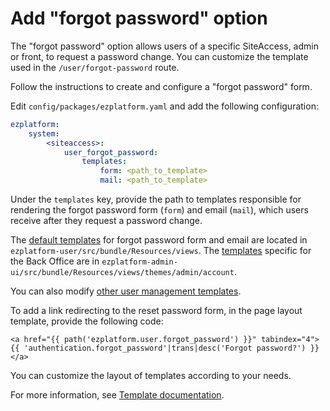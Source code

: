 # Add "forgot password" option

The "forgot password" option allows users of a specific SiteAccess, admin or front, to request a password change.
You can customize the template used in the `/user/forgot-password` route.

Follow the instructions to create and configure a "forgot password" form.

Edit `config/packages/ezplatform.yaml` and add the following configuration:

```yaml
ezplatform:
    system:
        <siteaccess>:
            user_forgot_password:
                templates:
                    form: <path_to_template>
                    mail: <path_to_template>
```

Under the `templates` key, provide the path to templates responsible for rendering the forgot password form (`form`) and email (`mail`),
which users receive after they request a password change.

The [default templates](https://github.com/ezsystems/ezplatform-user/tree/master/src/bundle/Resources/views) for forgot password form and email are located in `ezplatform-user/src/bundle/Resources/views`.
The [templates](https://github.com/ezsystems/ezplatform-admin-ui/blob/master/src/bundle/Resources/views/themes/admin/account/forgot_password/) specific for the Back Office are in `ezplatform-admin-ui/src/bundle/Resources/views/themes/admin/account`.

You can also modify [other user management templates](../../user_management/user_management.md#other-user-management-templates).

To add a link redirecting to the reset password form, in the page layout template, provide the following code:

```html+twig
<a href="{{ path('ezplatform.user.forgot_password') }}" tabindex="4">{{ 'authentication.forgot_password'|trans|desc('Forgot password?') }}</a>
```

You can customize the layout of templates according to your needs.

For more information, see [Template documentation](../templates/templates.md).
